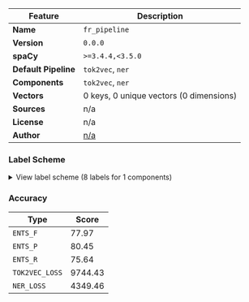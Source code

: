 | Feature | Description |
| --- | --- |
| **Name** | `fr_pipeline` |
| **Version** | `0.0.0` |
| **spaCy** | `>=3.4.4,<3.5.0` |
| **Default Pipeline** | `tok2vec`, `ner` |
| **Components** | `tok2vec`, `ner` |
| **Vectors** | 0 keys, 0 unique vectors (0 dimensions) |
| **Sources** | n/a |
| **License** | n/a |
| **Author** | [n/a]() |

### Label Scheme

<details>

<summary>View label scheme (8 labels for 1 components)</summary>

| Component | Labels |
| --- | --- |
| **`ner`** | `EMOTICON`, `GOVERNING ENTITY`, `HASHTAG`, `LINK`, `NUMBERS/METRICS`, `QUESTION`, `REFERENCE`, `TAG` |

</details>

### Accuracy

| Type | Score |
| --- | --- |
| `ENTS_F` | 77.97 |
| `ENTS_P` | 80.45 |
| `ENTS_R` | 75.64 |
| `TOK2VEC_LOSS` | 9744.43 |
| `NER_LOSS` | 4349.46 |